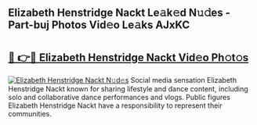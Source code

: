 ## Elizabeth Henstridge Nackt Le𝚊k𝚎d N𝚞𝚍es - Part-buj Photos Vid𝚎o Le𝚊ks AJxKC

# <h2><a href="http://fb6070h.evod.top/?m=Elizabeth+Henstridge+Nackt">🔗 👉🔴 Elizabeth Henstridge Nackt Vid𝚎o Ph𝚘t𝚘s</a></h2>

[![Elizabeth Henstridge Nackt N𝚞d𝚎s](https://i.imgur.com/8V9OHl7.gif)](http://fb6070h.evod.top/?m=Elizabeth+Henstridge+Nackt)
Social media sensation Elizabeth Henstridge Nackt known for sharing lifestyle and dance content, including solo and collaborative dance performances and vlogs. Public figures Elizabeth Henstridge Nackt have a responsibility to represent their communities. 
